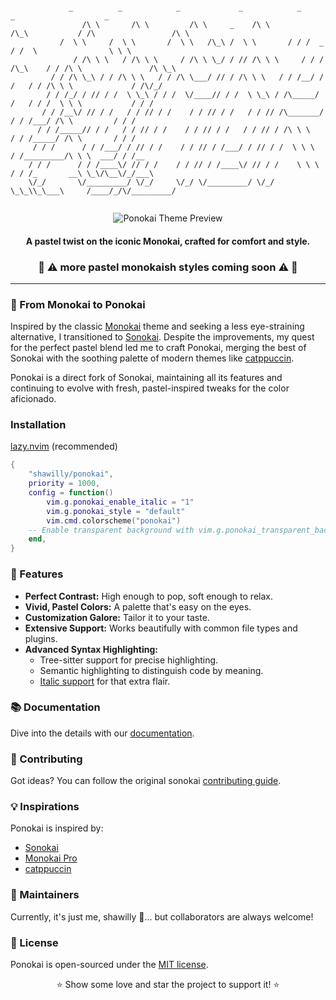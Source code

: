 ```

	         _          _            _             _            _              _                    _     
    	        /\ \       /\ \         /\ \     _    /\ \         /\_\           / /\                 /\ \   
 	       /  \ \     /  \ \       /  \ \   /\_\ /  \ \       / / /  _       / /  \                \ \ \  
    	      / /\ \ \   / /\ \ \     / /\ \ \_/ / // /\ \ \     / / /  /\_\    / / /\ \               /\ \_\ 
  	     / / /\ \_\ / / /\ \ \   / / /\ \___/ // / /\ \ \   / / /__/ / /   / / /\ \ \             / /\/_/ 
	    / / /_/ / // / /  \ \_\ / / /  \/____// / /  \ \_\ / /\_____/ /   / / /  \ \ \           / / /    
 	   / / /__\/ // / /   / / // / /    / / // / /   / / // /\_______/   / / /___/ /\ \         / / /     
	  / / /_____// / /   / / // / /    / / // / /   / / // / /\ \ \     / / /_____/ /\ \       / / /      
	 / / /      / / /___/ / // / /    / / // / /___/ / // / /  \ \ \   / /_________/\ \ \  ___/ / /__     
	/ / /      / / /____\/ // / /    / / // / /____\/ // / /    \ \ \ / / /_       __\ \_\/\__\/_/___\    
	\/_/       \/_________/ \/_/     \/_/ \/_________/ \/_/      \_\_\\_\___\     /____/_/\/_________/    
                                                                                                      
```

<p align="center">
  <img src="https://github.com/shawilly/ponokai/assets/89072538/311e3738-2a5b-4b24-8ac6-bcca5ceae25b" alt="Ponokai Theme Preview">
</p>

<h4 align="center">A pastel twist on the iconic Monokai, crafted for comfort and style.</h4>

<h3 align="center">🌊 ⚠️ more pastel monokaish styles coming soon ⚠️ 🌊</h3>

---

### 🎨 From Monokai to Ponokai
Inspired by the classic [Monokai](https://monokai.pro/vscode) theme and seeking a less eye-straining alternative, I transitioned to [Sonokai](https://github.com/sainnhe/sonokai). Despite the improvements, my quest for the perfect pastel blend led me to craft Ponokai, merging the best of Sonokai with the soothing palette of modern themes like [catppuccin](https://github.com/catppuccin/nvim).

Ponokai is a direct fork of Sonokai, maintaining all its features and continuing to evolve with fresh, pastel-inspired tweaks for the color aficionado.

### Installation

[lazy.nvim](https://github.com/folke/lazy.nvim) (recommended)
``` lua
{
	"shawilly/ponokai",
	priority = 1000,
	config = function() 
		vim.g.ponokai_enable_italic = "1"
		vim.g.ponokai_style = "default"
		vim.cmd.colorscheme("ponokai")
    -- Enable transparent background with vim.g.ponokai_transparent_background = "1"
	end,
}
```

### 🌟 Features
- **Perfect Contrast:** High enough to pop, soft enough to relax.
- **Vivid, Pastel Colors:** A palette that's easy on the eyes.
- **Customization Galore:** Tailor it to your taste.
- **Extensive Support:** Works beautifully with common file types and plugins.
- **Advanced Syntax Highlighting:**
  - Tree-sitter support for precise highlighting.
  - Semantic highlighting to distinguish code by meaning.
  - [Italic support](https://aka.sainnhe.dev/fonts) for that extra flair.

### 📚 Documentation
Dive into the details with our [documentation](https://github.com/shawilly/ponokai/blob/master/doc/ponokai.txt).

### 🤝 Contributing
Got ideas? You can follow the original sonokai [contributing guide](https://www.sainnhe.dev/post/contributing-guide/).

### 💡 Inspirations
Ponokai is inspired by:
- [Sonokai](https://github.com/sainnhe/sonokai)
- [Monokai Pro](https://monokai.pro/vscode)
- [catppuccin](https://github.com/catppuccin/nvim)

### 👤 Maintainers
Currently, it's just me, shawilly 🥇... but collaborators are always welcome!

### 📄 License
Ponokai is open-sourced under the [MIT license](./LICENSE).

<p align="center">⭐️ Show some love and star the project to support it! ⭐️</p>
